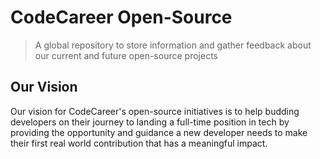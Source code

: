 # CodeCareer Open-Source
> A global repository to store information and gather feedback about our current and future open-source projects

## Our Vision
Our vision for CodeCareer's open-source initiatives is to help budding developers on their journey to landing a full-time position in tech by providing the opportunity and guidance a new developer needs to make their first real world contribution that has a meaningful impact.
